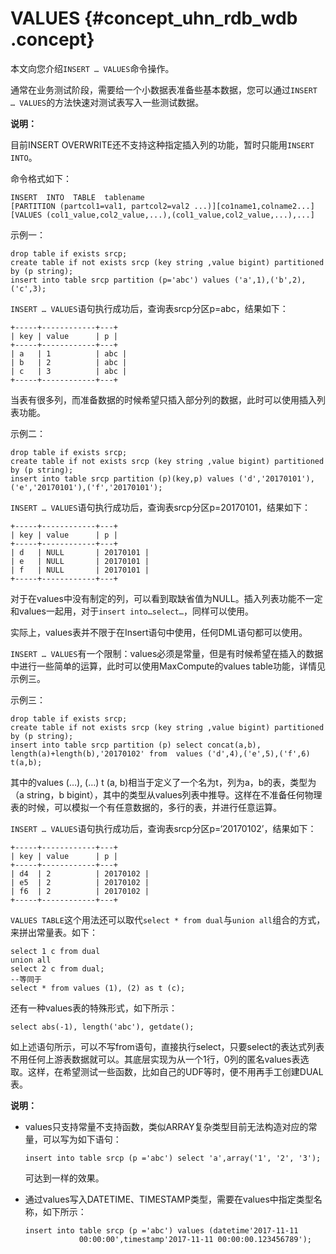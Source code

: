 # VALUES {#concept_uhn_rdb_wdb .concept}

本文向您介绍`INSERT … VALUES`命令操作。

通常在业务测试阶段，需要给一个小数据表准备些基本数据，您可以通过`INSERT … VALUES`的方法快速对测试表写入一些测试数据。

**说明：** 

目前INSERT OVERWRITE还不支持这种指定插入列的功能，暂时只能用`INSERT INTO`。

命令格式如下：

```
INSERT  INTO  TABLE  tablename 
[PARTITION (partcol1=val1, partcol2=val2 ...)][co1name1,colname2...] 
[VALUES (col1_value,col2_value,...),(col1_value,col2_value,...),...]
```

示例一：

```
drop table if exists srcp;
create table if not exists srcp (key string ,value bigint) partitioned by (p string);
insert into table srcp partition (p='abc') values ('a',1),('b',2),('c',3);
```

`INSERT … VALUES`语句执行成功后，查询表srcp分区p=abc，结果如下：

```
+-----+------------+---+
| key | value      | p |
+-----+------------+---+
| a   | 1          | abc |
| b   | 2          | abc |
| c   | 3          | abc |
+-----+------------+---+
```

当表有很多列，而准备数据的时候希望只插入部分列的数据，此时可以使用插入列表功能。

示例二：

```
drop table if exists srcp;
create table if not exists srcp (key string ,value bigint) partitioned by (p string);
insert into table srcp partition (p)(key,p) values ('d','20170101'),('e','20170101'),('f','20170101');
```

`INSERT … VALUES`语句执行成功后，查询表srcp分区p=20170101，结果如下：

```
+-----+------------+---+
| key | value      | p |
+-----+------------+---+
| d   | NULL       | 20170101 |
| e   | NULL       | 20170101 |
| f   | NULL       | 20170101 |
+-----+------------+---+
```

对于在values中没有制定的列，可以看到取缺省值为NULL。插入列表功能不一定和values一起用，对于`insert into…select…`，同样可以使用。

实际上，values表并不限于在Insert语句中使用，任何DML语句都可以使用。

`INSERT … VALUES`有一个限制：values必须是常量，但是有时候希望在插入的数据中进行一些简单的运算，此时可以使用MaxCompute的values table功能，详情见示例三。

示例三：

```
drop table if exists srcp;
create table if not exists srcp (key string ,value bigint) partitioned by (p string);
insert into table srcp partition (p) select concat(a,b), length(a)+length(b),'20170102' from  values ('d',4),('e',5),('f',6) t(a,b);
```

其中的values \(…\), \(…\) t \(a, b\)相当于定义了一个名为t，列为a，b的表，类型为（a string，b bigint），其中的类型从values列表中推导。这样在不准备任何物理表的时候，可以模拟一个有任意数据的，多行的表，并进行任意运算。

`INSERT … VALUES`语句执行成功后，查询表srcp分区p=‘20170102’，结果如下：

```
+-----+------------+---+
| key | value      | p |
+-----+------------+---+
| d4  | 2          | 20170102 |
| e5  | 2          | 20170102 |
| f6  | 2          | 20170102 |
+-----+------------+---+
```

`VALUES TABLE`这个用法还可以取代`select * from dual`与`union all`组合的方式，来拼出常量表。如下：

```
select 1 c from dual 
union all
select 2 c from dual;
--等同于 
select * from values (1), (2) as t (c);
```

还有一种values表的特殊形式，如下所示：

```
select abs(-1), length('abc'), getdate();
```

如上述语句所示，可以不写from语句，直接执行select，只要select的表达式列表不用任何上游表数据就可以。其底层实现为从一个1行，0列的匿名values表选取。这样，在希望测试一些函数，比如自己的UDF等时，便不用再手工创建DUAL表。

**说明：** 

-   values只支持常量不支持函数，类似ARRAY复杂类型目前无法构造对应的常量，可以写为如下语句：

    ```
    insert into table srcp (p ='abc') select 'a',array('1', '2', '3');
    ```

    可达到一样的效果。

-   通过values写入DATETIME、TIMESTAMP类型，需要在values中指定类型名称，如下所示：

    ```
    insert into table srcp (p ='abc') values (datetime'2017-11-11
                00:00:00',timestamp'2017-11-11 00:00:00.123456789');
    ```


